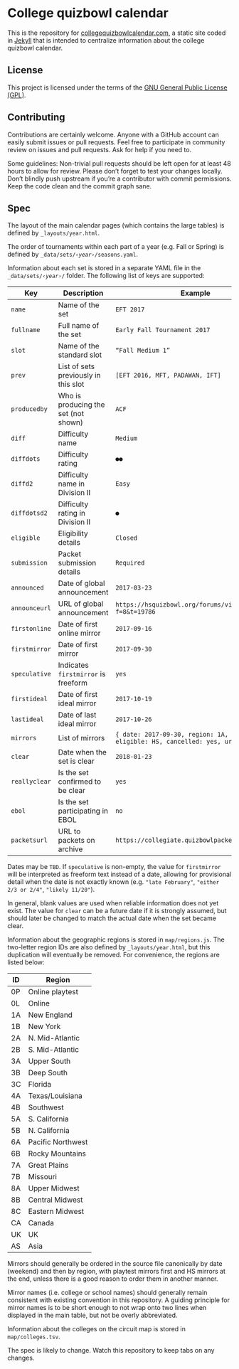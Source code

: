 # College quizbowl calendar

This is the repository for [collegequizbowlcalendar.com](https://collegequizbowlcalendar.com/),
a static site coded in [Jekyll](https://jekyllrb.com/) that is intended to centralize information about the college quizbowl calendar.

## License

This project is licensed under the terms of the [GNU General Public License (GPL)](https://www.gnu.org/licenses/gpl-3.0.en.html).

## Contributing

Contributions are certainly welcome. Anyone with a GitHub account can easily submit issues or pull requests. Feel free to participate in community review on issues and pull requests. Ask for help if you need to.

Some guidelines: Non-trivial pull requests should be left open for at least 48 hours to allow for review. Please don’t forget to test your changes locally. Don’t blindly push upstream if you’re a contributor with commit permissions. Keep the code clean and the commit graph sane.

## Spec

The layout of the main calendar pages (which contains the large tables) is defined by `_layouts/year.html`.

The order of tournaments within each part of a year (e.g. Fall or Spring) is defined by <code>\_data/sets/_‹year›_/seasons.yaml</code>.

Information about each set is stored in a separate YAML file in the <code>\_data/sets/_‹year›_/</code> folder. The following list of keys are supported:

Key | Description | Example
-|-|-
`name`        | Name of the set                      | `EFT 2017`
`fullname`    | Full name of the set                 | `Early Fall Tournament 2017`
`slot`        | Name of the standard slot            | `“Fall Medium 1”`
`prev`        | List of sets previously in this slot | `[EFT 2016, MFT, PADAWAN, IFT]`
`producedby`  | Who is producing the set (not shown) | `ACF`
`diff`        | Difficulty name                      | `Medium`
`diffdots`    | Difficulty rating                    | `●●`
`diffd2`      | Difficulty name in Division II       | `Easy`
`diffdotsd2`  | Difficulty rating in Division II     | `●`
`eligible`    | Eligibility details                  | `Closed`
`submission`  | Packet submission details            | `Required`
`announced`   | Date of global announcement          | `2017-03-23`
`announceurl` | URL of global announcement           | `https://hsquizbowl.org/forums/viewtopic.php?f=8&t=19786`
`firstonline` | Date of first online mirror          | `2017-09-16`
`firstmirror` | Date of first mirror                 | `2017-09-30`
`speculative` | Indicates `firstmirror` is freeform  | `yes`
`firstideal`  | Date of first ideal mirror           | `2017-10-19`
`lastideal`   | Date of last ideal mirror            | `2017-10-26`
`mirrors`     | List of mirrors                      | `{ date: 2017-09-30, region: 1A, name: Yale,` <br /> `eligible: HS, cancelled: yes, url: "..." }`
`clear`       | Date when the set is clear           | `2018-01-23`
`reallyclear` | Is the set confirmed to be clear     | `yes`
`ebol`        | Is the set participating in EBOL     | `no`
`packetsurl`  | URL to packets on archive            | `https://collegiate.quizbowlpackets.com/2048/`

Dates may be `TBD`. If `speculative` is non-empty, the value for `firstmirror` will be interpreted as freeform text instead of a date, allowing for provisional detail when the date is not exactly known (e.g. `"late February"`, `"either 2/3 or 2/4"`, `"likely 11/20"`).

In general, blank values are used when reliable information does not yet exist. The value for `clear` can be a future date if it is strongly assumed, but should later be changed to match the actual date when the set became clear.

Information about the geographic regions is stored in `map/regions.js`. The two-letter region IDs are also defined by `_layouts/year.html`, but this duplication will eventually be removed.
For convenience, the regions are listed below:

ID | Region
-- | --
0P | Online playtest
0L | Online
1A | New England
1B | New York
2A | N. Mid-Atlantic
2B | S. Mid-Atlantic
3A | Upper South
3B | Deep South
3C | Florida
4A | Texas/Louisiana
4B | Southwest
5A | S. California
5B | N. California
6A | Pacific Northwest
6B | Rocky Mountains
7A | Great Plains
7B | Missouri
8A | Upper Midwest
8B | Central Midwest
8C | Eastern Midwest
CA | Canada
UK | UK
AS | Asia

Mirrors should generally be ordered in the source file canonically by date (weekend) and then by region, with playtest mirrors first and HS mirrors at the end, unless there is a good reason to order them in another manner.

Mirror names (i.e. college or school names) should generally remain consistent with existing convention in this repository. A guiding principle for mirror names is to be short enough to not wrap onto two lines when displayed in the main table, but not be overly abbreviated.

Information about the colleges on the circuit map is stored in `map/colleges.tsv`.

The spec is likely to change. Watch this repository to keep tabs on any changes.
